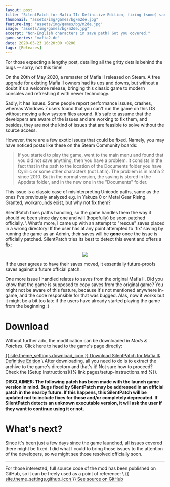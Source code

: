 ```yaml
---
layout: post
title: "SilentPatch for Mafia II: Definitive Edition, fixing (some) saving issues"
thumbnail: "assets/img/games/bg/m2de.jpg"
feature-img: "assets/img/games/bg/m2de.jpg"
image: "assets/img/games/bg/m2de.jpg"
excerpt: "Non-English characters in save path? Got you covered."
game-series: "mafia2-de"
date: 2020-05-23 16:20:00 +0200
tags: [Releases]
---
```


For those expecting a lengthy post, detailing all the gritty details behind the bugs -- sorry, not this time!

On the 20th of May 2020, a remaster of Mafia II released on Steam. A free upgrade for existing Mafia II owners had its ups and downs,
but without a doubt it's a welcome release, bringing this classic game to modern consoles and refreshing it with newer technology.

Sadly, it has issues. Some people report performance issues, crashes, whereas Windows 7 users found that you can't run the game on this OS
without moving a few system files around. It's safe to assume that the developers are aware of the issues and are working to fix them,
and besides, they are not the kind of issues that are feasible to solve without the source access.

However, there are a few exotic issues that could be fixed. Namely, you may have noticed posts like these on the Steam Community boards:
> If you started to play the game, went to the main menu and found that you did not save anything, then you have a problem.
> It consists in the fact that in the path to the location of the Documents folder you have Cyrillic or some other characters (not Latin).
> The problem is in mafia 2 since 2010. But in the normal version, the saving is stored in the Appdata folder, and in the new one in the "Documents" folder.

This issue is a classic case of misinterpreting Unicode paths, same as the ones I've previously analyzed e.g. in Yakuza 0 or Metal Gear Rising.
Granted, workarounds exist, but why not fix them?

SilentPatch fixes paths handling, so the game handles them the way it should've been since day one and will (hopefully) be soon patched officially. \\
What's more, I came up with an attempt to "rescue" saves placed in a wrong directory! If the user has at any point attempted to 'fix' saving
by running the game as an Admin, their saves will be **gone** once the issue is officially patched. SilentPatch tries its best to detect this
event and offers a fix:

<p align="center">
<img src="https://cdn.discordapp.com/attachments/360065524681539585/713480937169748078/unknown.png">
</p>

If the user agrees to have their saves moved, it essentially future-proofs saves against a future official patch.

One more issue I handled relates to saves from the original Mafia II. Did you know that the game is supposed to copy saves from the original game?
You might not be aware of this feature, because it's not mentioned anywhere in-game, and the code responsible for that was bugged.
Alas, now it works but it might be a bit too late if the users have already started playing the game from the beginning :(

# Download

Without further ado, the modification can be downloaded in *Mods & Patches*. Click here to head to the game's page directly:

<a href="{% link _games/mafia2-de.md %}#silentpatch" class="button" role="button" target="_blank">{{ site.theme_settings.download_icon }} Download SilentPatch for Mafia II: Definitive Edition</a> \\
After downloading, all you need to do is to extract the archive to the game's directory and that's it! Not sure how to proceed? Check the [Setup Instructions]({% link pages/setup-instructions.md %}).

**DISCLAIMER: The following patch has been made with the launch game version in mind.
Bugs fixed by SilentPatch may be addressed in an official patch in the nearby future. If this happens, this SilentPatch
will be updated not to include fixes for those and/or completely deprecated. If SilentPatch detects an unknown executable version,
it will ask the user if they want to continue using it or not.**

# What's next?

Since it's been just a few days since the game launched, all issues covered there might be fixed. I did what I could to bring those issues to the attention of the developers,
so we might see those resolved officially soon.

***

For those interested,
full source code of the mod has been published on GitHub, so it can be freely used as a point of reference: \\
<a href="https://github.com/CookiePLMonster/SilentPatchM2DE" class="button github" role="button" target="_blank">{{ site.theme_settings.github_icon }} See source on GitHub</a>
